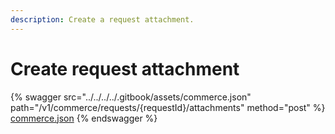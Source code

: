 ```yaml
---
description: Create a request attachment.
---
```


# Create request attachment

{% swagger src="../../../../.gitbook/assets/commerce.json" path="/v1/commerce/requests/{requestId}/attachments" method="post" %}
[commerce.json](../../../../.gitbook/assets/commerce.json)
{% endswagger %}
